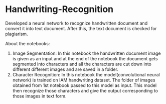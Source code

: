 # Handwriting-Recognition
Developed a neural network to recognize handwritten document and convert it into text document. After this, the text document is checked for plagiarism.

About the notebooks:

1. Image Segmentation: In this notebook the handwritten document image is given as an input and at the end of the notebook the document gets segmented into characters and all the characters are cut down into different different images and are saved in a folder.
2. Character Recognition: In this notebook the model(convolutional neural network) is trained on IAM handwriting dataset. The folder of images obtained from 1st notebook passed to this model as input. This model then recognize those characters and give the output corresponding to those images in text form.

